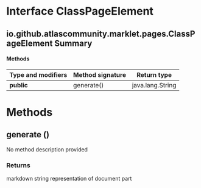 Interface ClassPageElement
==========================
io.github.atlascommunity.marklet.pages.ClassPageElement
Summary
-------
#### Methods
| Type and modifiers | Method signature | Return type      |
| ------------------ | ---------------- | ---------------- |
| **public**         | generate()       | java.lang.String |

Methods
=======
generate ()
-----------
No method description provided
### Returns
markdown string representation of document part


